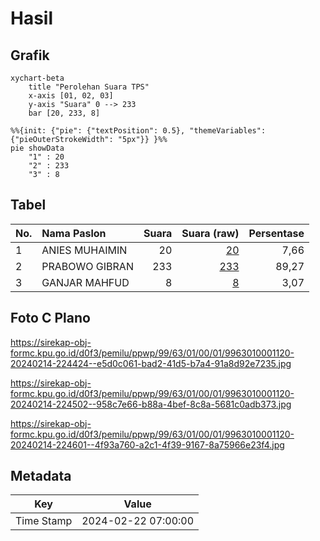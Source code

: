 # Hasil

## Grafik

```mermaid
xychart-beta
    title "Perolehan Suara TPS"
    x-axis [01, 02, 03]
    y-axis "Suara" 0 --> 233
    bar [20, 233, 8]
```

```mermaid
%%{init: {"pie": {"textPosition": 0.5}, "themeVariables": {"pieOuterStrokeWidth": "5px"}} }%%
pie showData
    "1" : 20
    "2" : 233
    "3" : 8
```

## Tabel

| No. | Nama Paslon    | Suara | Suara (raw) | Persentase |
|:--- |:-------------- | -----:| -----------:| ----------:|
| 1   | ANIES MUHAIMIN | 20    | [20][p-1]   | 7,66       |
| 2   | PRABOWO GIBRAN | 233   | [233][p-2]  | 89,27      |
| 3   | GANJAR MAHFUD  | 8     | [8][p-3]    | 3,07       |


[p-1]: https://github.com/gigit-pemilu/pemilu-2024-99-luar-negeri/blob/main/pilpres/hitung-suara/sub/99-luar-negeri/sub/63-kuching-malaysia/sub/01-kuching-malaysia/sub/0001-kuching-malaysia/sub/120-ksk-115/sub/paslon-1.txt
[p-2]: https://github.com/gigit-pemilu/pemilu-2024-99-luar-negeri/blob/main/pilpres/hitung-suara/sub/99-luar-negeri/sub/63-kuching-malaysia/sub/01-kuching-malaysia/sub/0001-kuching-malaysia/sub/120-ksk-115/sub/paslon-2.txt
[p-3]: https://github.com/gigit-pemilu/pemilu-2024-99-luar-negeri/blob/main/pilpres/hitung-suara/sub/99-luar-negeri/sub/63-kuching-malaysia/sub/01-kuching-malaysia/sub/0001-kuching-malaysia/sub/120-ksk-115/sub/paslon-3.txt

## Foto C Plano

https://sirekap-obj-formc.kpu.go.id/d0f3/pemilu/ppwp/99/63/01/00/01/9963010001120-20240214-224424--e5d0c061-bad2-41d5-b7a4-91a8d92e7235.jpg

https://sirekap-obj-formc.kpu.go.id/d0f3/pemilu/ppwp/99/63/01/00/01/9963010001120-20240214-224502--958c7e66-b88a-4bef-8c8a-5681c0adb373.jpg

https://sirekap-obj-formc.kpu.go.id/d0f3/pemilu/ppwp/99/63/01/00/01/9963010001120-20240214-224601--4f93a760-a2c1-4f39-9167-8a75966e23f4.jpg


## Metadata

| Key        | Value               |
| ---------- | ------------------- |
| Time Stamp | 2024-02-22 07:00:00 |



